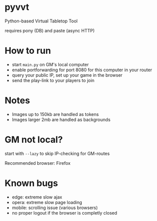 # pyvvt
Python-based Virtual Tabletop Tool

requires pony (DB) and paste (async HTTP)

# How to run
- start `main.py` on GM's local computer
- enable portforwarding for port 8080 for this computer in your router
- query your public IP, set up your game in the browser
- send the play-link to your players to join

# Notes
- Images up to 150kb are handled as tokens
- Images larger 2mb are handled as backgrounds

# GM not local?
start with `--lazy` to skip IP-checking for GM-routes

Recommended browser: Firefox

# Known bugs
- edge: extreme slow ajax
- opera: extreme slow page loading
- mobile: scrolling issue (various browsers)
- no proper logout if the browser is completly closed
